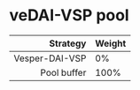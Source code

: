 # veDAI-VSP pool
|Strategy | Weight |
|-------: | --------|
|Vesper-DAI-VSP |0%      |
|Pool buffer | 100%     |
